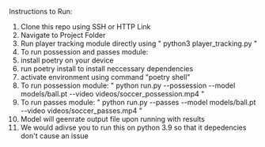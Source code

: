 Instructions to Run:
1. Clone this repo using SSH or HTTP Link
2. Navigate to Project Folder
3. Run player tracking module directly using " python3 player_tracking.py "
4. To run possession and passes module:
5. install poetry on your device
6. run poetry install to install neccessary dependencies
7. activate environment using command "poetry shell"
8. To run possession module: " python run.py --possession --model models/ball.pt --video videos/soccer_possession.mp4 "
9. To run passes module: " python run.py --passes --model models/ball.pt --video videos/soccer_passes.mp4 "
10. Model will geenrate output file upon running with results
11. We would adivse you to run this on python 3.9 so that it depedencies don't cause an issue
